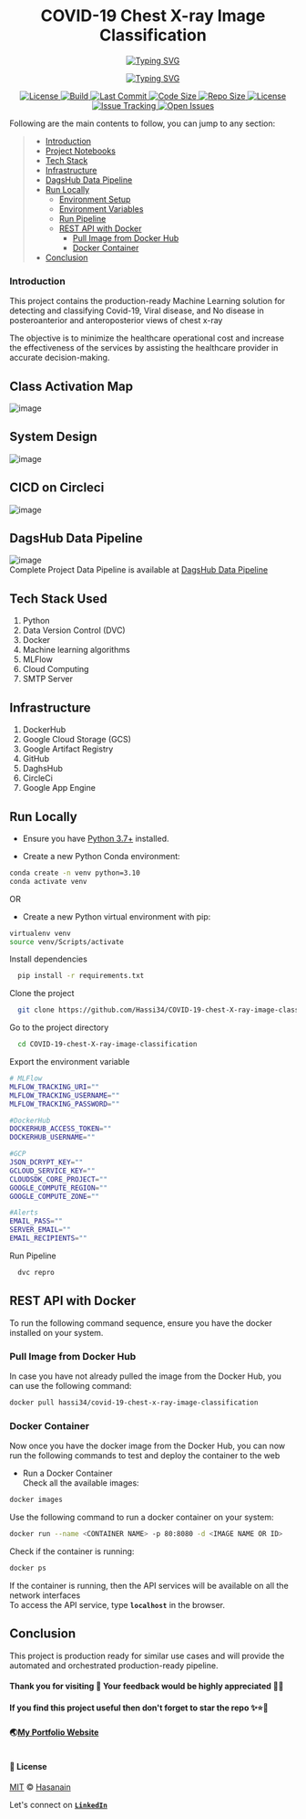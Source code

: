<p align="center">
    <b>
        <h1 align="center">COVID-19 Chest X-ray Image Classification</h1>
    </b>
</p>
<p align="center">
<a href="https://github.com/Hassi34/COVID-19-chest-X-ray-image-classification">
    <img src="https://readme-typing-svg.demolab.com?font=Georgia&c=g&size=18&duration=3000&pause=6000&multiline=True&center=true&width=800&height=40&lines= Vision AI for detecting COVID-19 in chest X-ray images;" alt="Typing SVG" />
</a>
</p>
<p align="center">
<a href="https://github.com/Hassi34/COVID-19-chest-X-ray-image-classification">
    <img src="https://readme-typing-svg.demolab.com?font=Georgia&size=18&duration=2000&pause=1500&multiline=False&color=10D736FF&center=true&width=500&height=40&lines=AI+%7C+Vision AI%7C+Tensorflow%7C+DVC%7C+MLflow%7C+MLOps;Python+%7C+3.7+%7C+3.8+%7C+3.9+%7C+3.10;Online Prediction+%7CREST API+%7C+MLFlow+%7CGoogle App Engine;FAST API+%7CGoogle Cloud Storage (GCS)+%7CDagsHub;" alt="Typing SVG" />
</a>
</p>

<p align="center">
    <a href="https://www.python.org/downloads/">
        <img alt="License" src="https://img.shields.io/badge/python-3.7%20%7C%203.8%20%7C%203.9%20%7C%203.10-g.svg">
    </a>
    <a href="https://github.com/Hassi34/COVID-19-chest-X-ray-image-classification">
        <img alt="Build" src="https://circleci.com/gh/Hassi34/COVID-19-chest-X-ray-image-classification.svg?style=svg&circle-token=d85dfbfefbcb696a26e157aff116945f84f904d3">
    </a>
    <a href="https://github.com/Hassi34/COVID-19-chest-X-ray-image-classification">
        <img alt="Last Commit" src="https://img.shields.io/github/last-commit/hassi34/COVID-19-chest-X-ray-image-classification/main?color=g">
    </a>
    <a href="https://github.com/Hassi34/COVID-19-chest-X-ray-image-classification">
        <img alt="Code Size" src="https://img.shields.io/github/languages/code-size/hassi34/COVID-19-chest-X-ray-image-classification?color=g">
    </a>
    <a href="https://github.com/Hassi34/COVID-19-chest-X-ray-image-classification">
        <img alt="Repo Size" src="https://img.shields.io/github/repo-size/hassi34/COVID-19-chest-X-ray-image-classification?color=g">
    </a>
    <a href="https://github.com/Hassi34/COVID-19-chest-X-ray-image-classification/blob/main/LICENSE">
        <img alt="License" src="https://img.shields.io/github/license/hassi34/COVID-19-chest-X-ray-image-classification?color=g">
    </a>
    <a href="https://github.com/hassi34/COVID-19-chest-X-ray-image-classification/issues">
        <img alt="Issue Tracking" src="https://img.shields.io/badge/issue_tracking-github-brightgreen.svg">
    </a>
    <a href="https://github.com/hassi34/COVID-19-chest-X-ray-image-classification/issues">
        <img alt="Open Issues" src="https://img.shields.io/github/issues/hassi34/COVID-19-chest-X-ray-image-classification">
    </a>
</p>

Following are the main contents to follow, you can jump to any section:

>   -  [Introduction](#project-intro)<br>
>   -  [Project Notebooks](https://github.com/Hassi34/COVID-19-chest-X-ray-image-classification/tree/notebooks)
>   -  [Tech Stack](#tech-stack)<br>
>   -  [Infrastructure](#infra-)<br>
>   -  [DagsHub Data Pipeline](https://dagshub.com/hassi34/COVID-19-chest-X-ray-image-classification)
>   -  [Run Locally](#run-local)<br>
>      - [Environment Setup](#env-setup)<br>
>      - [Environment Variables](#env-vars)<br>
>      - [Run Pipeline](#run-pipeline)<br>
>      - [REST API with Docker](rest-api)<br>
>        - [Pull Image from Docker Hub](#docker-container)<br>
>        - [Docker Container](#docker-container)<br>
>   -  [Conclusion](#conclusion-)<br>

### Introduction<a id='project-intro'></a>
This project contains the production-ready Machine Learning solution for detecting and classifying Covid-19, Viral disease, and No disease in posteroanterior and anteroposterior views of chest x-ray

The objective is to minimize the healthcare operational cost and increase the effectiveness of the services by assisting the healthcare provider in accurate decision-making.

## Class Activation Map
![image](./assets/ClassActivation.jpeg)
## System Design
![image](./assets/SystemDesign.png)

## CICD on Circleci
![image](./assets/cicd.png)
## DagsHub Data Pipeline
![image](./assets/DagsHubDatapipeline.png)<br>
Complete Project Data Pipeline is available at [DagsHub Data Pipeline](https://dagshub.com/hassi34/COVID-19-chest-X-ray-image-classification)

## Tech Stack Used<a id='tech-stack'></a>
1. Python 
2. Data Version Control (DVC) 
3. Docker
4. Machine learning algorithms
5. MLFlow
6. Cloud Computing
7. SMTP Server

## Infrastructure<a id='infra-'></a>

1. DockerHub
2. Google Cloud Storage (GCS)
3. Google Artifact Registry
4. GitHub
5. DaghsHub
6. CircleCi
7. Google App Engine

## Run Locally<a id='run-local'></a>

* Ensure you have [Python 3.7+](https://www.python.org/downloads/) installed.

* Create a new Python Conda environment:<a id='env-setup'></a>

```bash
conda create -n venv python=3.10  
conda activate venv 
```
OR
* Create a new Python virtual environment with pip:
```bash
virtualenv venv
source venv/Scripts/activate
```
Install dependencies

```bash
  pip install -r requirements.txt
```

Clone the project

```bash
  git clone https://github.com/Hassi34/COVID-19-chest-X-ray-image-classification.git
```

Go to the project directory

```bash
  cd COVID-19-chest-X-ray-image-classification
```
Export the environment variable<a id='env-vars'></a>
```bash
# MLFlow
MLFLOW_TRACKING_URI=""
MLFLOW_TRACKING_USERNAME=""
MLFLOW_TRACKING_PASSWORD=""

#DockerHub 
DOCKERHUB_ACCESS_TOKEN=""
DOCKERHUB_USERNAME=""

#GCP
JSON_DCRYPT_KEY=""
GCLOUD_SERVICE_KEY=""
CLOUDSDK_CORE_PROJECT=""
GOOGLE_COMPUTE_REGION=""
GOOGLE_COMPUTE_ZONE=""

#Alerts
EMAIL_PASS=""
SERVER_EMAIL=""
EMAIL_RECIPIENTS=""

```

Run Pipeline<a id='run-pipeline'></a>

```bash
  dvc repro
```
## REST API with Docker<a id='rest-api'></a>
To run the following command sequence, ensure you have the docker installed on your system.

### Pull Image from Docker Hub<a id='docker-pull'></a>
In case you have not already pulled the image from the Docker Hub, you can use the following command:
```bash
docker pull hassi34/covid-19-chest-x-ray-image-classification
```

### Docker Container<a id='docker-container'></a>
Now once you have the docker image from the Docker Hub, you can now run the following commands to test and deploy the container to the web

* Run a Docker Container<a id='run-docker-container'></a><br>
Check all the available images:
```bash
docker images
```
Use the following command to run a docker container on your system:
```bash
docker run --name <CONTAINER NAME> -p 80:8080 -d <IMAGE NAME OR ID>
```
Check if the container is running:
```bash
docker ps
```
If the container is running, then the API services will be available on all the network interfaces<br>
To access the API service, type **``localhost``** in the browser.
## Conclusion<a id='conclusion-'></a>
This project is production ready for similar use cases and will provide the automated and orchestrated production-ready pipeline.
#### **Thank you for visiting 🙏 Your feedback would be highly appreciated 💯😊**<br>
#### **If you find this project useful then don't forget to star the repo ✨⭐🤖**<br>
#### 🌏[My Portfolio Website][website] <br><br>
#### **📃 License**
[MIT][license] © [Hasanain][website]

[license]: hhttps://github.com/Hassi34/COVID-19-chest-X-ray-image-classification/blob/main/LICENSE
[website]: https://hasanain.aicaliber.com

Let's connect on **[``LinkedIn``](https://www.linkedin.com/in/hasanain-mehmood)** <br>